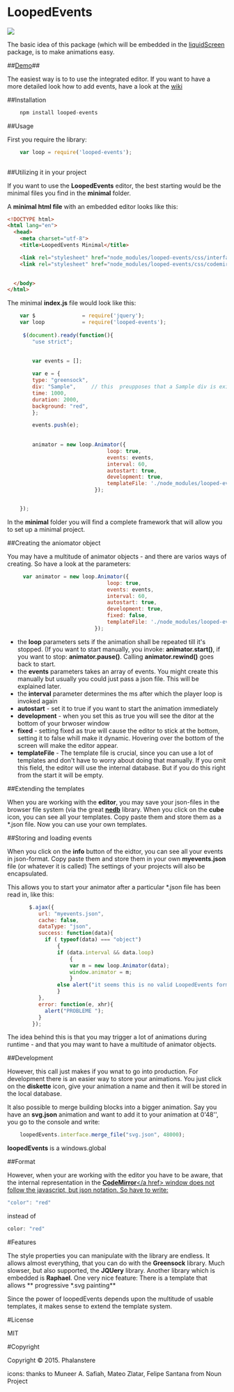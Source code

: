 # LoopedEvents


<img src="http://burckhardt.ludicmedia.de/LoopedEvents/LoopedEvents.png">

The basic idea of this package (which will be embedded in the <a href = "https://github.com/Planeshifter/liquid-screen">liquidScreen</a> package, is to make animations easy.

##<a href="http://burckhardt.ludicmedia.de/LoopedEvents">Demo</a>##

The easiest way is to to use the integrated editor.
If you want to have a more detailed look how to add events, have a look at the <a href = "https://github.com/Phalanstere/loopedEvents/wiki/0.-Looped-Events">wiki</a>


##Installation

```javascript
	npm install looped-events
```


##Usage

First you require the library:

```javascript
	var loop = require('looped-events');
	
``` 
 
##Utilizing it in your project

If you want to use the **LoopedEvents** editor, the best starting would be the minimal files you find in the **minimal** folder. 
 
 A **minimal html file** with an embedded editor looks like this:
 
 

```html
<!DOCTYPE html>
<html lang="en">
  <head>
    <meta charset="utf-8">
    <title>LoopedEvents Minimal</title>

	<link rel="stylesheet" href="node_modules/looped-events/css/interface.css">
	<link rel="stylesheet" href="node_modules/looped-events/css/codemirror.css">

 
  </body>
</html>
```   
  
The minimal **index.js** file would look like this:

```javascript
	var $               = require('jquery');
	var loop            = require('looped-events');
	
	 $(document).ready(function(){
        "use strict";

      
        var events = [];
        
        var e = {
        type: "greensock",  
        div: "Sample",     // this  preupposes that a Sample div is existent  
        time: 1000,
        duration: 2000,
        background: "red",
        }; 

        events.push(e);
        
        
        animator = new loop.Animator({
                                loop: true,
                                events: events,
                                interval: 60, 
                                autostart: true,
                                development: true,
                                templateFile: './node_modules/looped-events/templates/text_effects.tmp.json'
                            });


	});

  ```    
  
 In the **minimal** folder you will find a complete framework that will allow you to set up a minimal project. 
 

##Creating the aniomator object

You may have a multitude of animator objects - and there are varios ways of creating.
So have a look at the parameters:
 
```javascript
     var animator = new loop.Animator({
                                loop: true,
                                events: events,
                                interval: 60, 
                                autostart: true,
                                development: true,
                                fixed: false,
                                templateFile: './node_modules/looped-events/templates/collected.tmp.json'
                            });
```  

- the **loop** parameters sets if the animation shall be repeated till it's stopped. (If you want to start manually, you invoke: **animator.start()**, if you want to stop: 
  **animator.pause()**. Calling **animator.rewind()** goes back to start. 
- the **events** parameters takes an array of events. You might create this manually but usually you could just pass a json file. This will be explained later.
- the **interval** parameter determines the ms after which the player loop is invoked again
- **autostart** - set it to true if you want to start the animation immediately
- **development** - when you set this as true you will see the ditor at the bottom of your brwoser window
- **fixed** - setting fixed as true will cause the editor to stick at the bottom, setting it to false whill make it dynamic. Hovering over the bottom of the screen will make the editor appear.      
- **templateFile** - The template file is crucial, since you can use a lot of templates and don't have to worry about doing that manually. If you omit this field, the editor will use the internal database. But if you do this right from the start it will be empty. 
 

 
##Extending the templates

 
When you are working with the **editor**, you may save your json-files in the browser file system (via the great <a href = "https://github.com/louischatriot/nedb">**nedb**</a> library.
When you click on the **cube** icon, you can see all your templates. Copy paste them and store them as a *.json file.
Now you can use your own templates.

##Storing and loading events

When you click on the **info** button of the eidtor, you can see all your events in json-format. Copy paste them and store them in your own **myevents.json** file (or whatever it is called) 
The settings of your projects will also be encapsulated.

This allows you to start your animator after a particular \*.json file has been read in, like this:

```javascript
       $.ajax({
          url: "myevents.json",
          cache: false,
          dataType: "json",
          success: function(data){
            if ( typeof(data) === "object")
                {
                if (data.interval && data.loop)
                    {
                    var m = new loop.Animator(data);
                    window.animator = m;
                    }
                else alert("it seems this is no valid LoopedEvents format");
                }
          },
          error: function(e, xhr){
            alert("PROBLEME ");
          }
        });

  ```  
  
The idea behind this is that you may trigger a lot of animations during runtime - and that you may want to have a multitude of animator objects.
   
##Development

However, this call just makes if you wnat to go into production. 
For development there is an easier way to store your animations. You just click on the **diskette** icon, give your animation a name and then it will be stored in the local database.

It also possible to merge building blocks into a bigger animation. Say you have an **svg.json** animation and want to add it to your animation at 0'48'', you go to the console and write: 

```javascript
	loopedEvents.interface.merge_file("svg.json", 48000); 
  ```  

**loopedEvents** is a windows.global


##Format

However, when your are working with the editor you have to be aware, that the internal representation in the <a href = "https://codemirror.net/">**CodeMirror**</a href> window 
does not follow the javascript, but json notation. So have to write:

```javascript
"color": "red"
  ```     
instead of  
 
```javascript
color: "red"
  ```    


#Features

The style properties you can manipulate with the library are endless. It allows almost everything, that you can do with the **Greensock** library.
Much slowser, but also supported, the **JQUery** library. 
Another library which is embedded is **Raphael**. 
One very nice feature: There is a template that allows ** progressive \*.svg painting**   

Since the power of loopedEvents depends upon the multitude of usable templates, it makes sense to extend the template system. 

   
   
#License

MIT 


#Copyright

Copyright © 2015. Phalanstere


icons: thanks to Muneer A. Safiah, Mateo Zlatar, Felipe Santana from Noun Project
